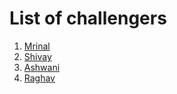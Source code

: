 # List of challengers
1. [Mrinal](https://github.com/mrinal1224)
2. [Shivay](https://github.com/shivaylamba)
3. [Ashwani](https://github.com/Ashwani132003)
4. [Raghav](https://github.com/raghavdhingra)